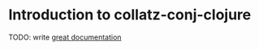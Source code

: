 # Introduction to collatz-conj-clojure

TODO: write [great documentation](http://jacobian.org/writing/what-to-write/)

